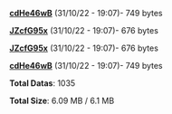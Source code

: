 [**cdHe46wB**](/data/cdHe46wB.txt) (31/10/22 - 19:07)- 749 bytes

[**JZcfG95x**](/data/JZcfG95x.txt) (31/10/22 - 19:07)- 676 bytes

[**JZcfG95x**](/data/JZcfG95x.txt) (31/10/22 - 19:07)- 676 bytes

[**cdHe46wB**](/data/cdHe46wB.txt) (31/10/22 - 19:07)- 749 bytes

**Total Datas**: 1035

**Total Size**: 6.09 MB / 6.1 MB